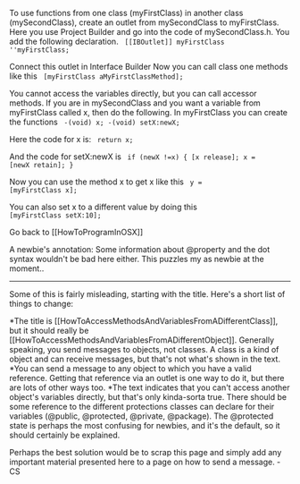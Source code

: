 To use functions from one class (myFirstClass) in another class (mySecondClass), create an outlet from mySecondClass to myFirstClass.  Here you use Project Builder and go into the code of mySecondClass.h.  You add the following declaration.
<code>
	[[IBOutlet]] myFirstClass ''myFirstClass;
</code>

Connect this outlet in Interface Builder
Now you can call class one methods like this
<code>
	[myFirstClass aMyFirstClassMethod];
</code>

You cannot access the variables directly, but you can call accessor methods.  If you are in mySecondClass and you want a variable from myFirstClass called x, then do the following.  In myFirstClass you can create the functions
<code>
-(void) x;
-(void) setX:newX;
</code>

Here the code for x is:
<code>
	return x;
</code>

And the code for setX:newX is
<code>
if (newX !=x)
{
	[x release];
	x = [newX retain];
}
</code>

Now you can use the method x to get x like this
<code>
	y = [myFirstClass x];
</code>

You can also set x to a different value by doing this
<code>
	[myFirstClass setX:10];
</code>



Go back to [[HowToProgramInOSX]]

A newbie's annotation: Some information about @property and the dot syntax wouldn't be bad here either. This puzzles my as newbie at the moment..

----
Some of this is fairly misleading, starting with the title. Here's a short list of things to change:

*The title is [[HowToAccessMethodsAndVariablesFromADifferentClass]], but it should really be [[HowToAccessMethodsAndVariablesFromADifferentObject]]. Generally speaking, you send messages to objects, not classes. A class is a kind of object and can receive messages, but that's not what's shown in the text.
*You can send a message to any object to which you have a valid reference. Getting that reference via an outlet is one way to do it, but there are lots of other ways too.
*The text indicates that you can't access another object's variables directly, but that's only kinda-sorta true. There should be some reference to the different protections classes can declare for their variables (@public, @protected, @private, @package). The @protected state is perhaps the most confusing for newbies, and it's the default, so it should certainly be explained.

Perhaps the best solution would be to scrap this page and simply add any important material presented here to a page on how to send a message. -CS